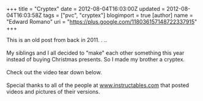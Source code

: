 +++
title = "Cryptex"
date = 2012-08-04T16:03:00Z
updated = 2012-08-04T16:03:58Z
tags = ["pvc", "cryptex"]
blogimport = true 
[author]
	name = "Edward Romano"
	uri = "https://plus.google.com/118036157148722337915"
+++

This is an old post from back in 2011. . ..<br /><br />My siblings and I all decided to "make" each other something this year instead of buying Christmas presents. So I made my brother a cryptex.<br /><br />Check out the video tear down below.<br /><br />Special thanks to all of the people at <a href="http://www.instructables.com/">www.instructables.com</a> that posted videos and pictures of their versions.<br /><br /><object height="385" width="480"><param name="movie" value="http://www.youtube.com/v/qZIw7TkRt6M?fs=1&amp;hl=en_US"><param name="allowFullScreen" value="true"><param name="allowscriptaccess" value="always"><embed src="http://www.youtube.com/v/qZIw7TkRt6M?fs=1&amp;hl=en_US" type="application/x-shockwave-flash" allowscriptaccess="always" allowfullscreen="true" height="385" width="480"></embed></object>
